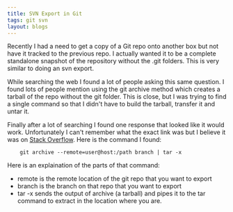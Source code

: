 ```yaml
---
title: SVN Export in Git
tags: git svn
layout: blogs
---
```

Recently I had a need to get a copy of a Git repo onto another box but not have it tracked to the previous repo.  I actually wanted it to be a complete standalone snapshot of the repository without the .git folders.  This is very similar to doing an svn export.

While searching the web I found a lot of people asking this same question.  I found lots of people mention using the git archive method which creates a tarball of the repo without the git folder.  This is close, but I was trying to find a single command so that I didn't have to build the tarball, transfer it and untar it.

Finally after a lot of searching I found one response that looked like it would work.  Unfortunately I can't remember what the exact link was but I believe it was on [Stack Overflow](http://stackoverflow.com).  Here is the command I found:

		git archive --remote=user@host:/path branch | tar -x
		
Here is an explaination of the parts of that command:

+ remote is the remote location of the git repo that you want to export
+ branch is the branch on that repo that you want to export
+ tar -x sends the output of archive (a tarball) and pipes it to the tar command to extract in the location where you are.